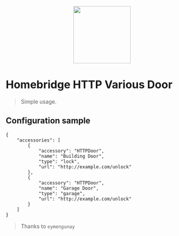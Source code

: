 <p align="center">
  <a href="https://github.com/homebridge/homebridge">
    <img src="https://avatars.githubusercontent.com/u/38217527?s=200&v=4" width="150" />
  </a>
</p>

# Homebridge HTTP Various Door

> Simple usage.

## Configuration sample

```
{
    "accessories": [
        {
            "accessory": "HTTPDoor",
            "name": "Building Door",
            "type": "lock",
            "url": "http://example.com/unlock"
        },
        {
            "accessory": "HTTPDoor",
            "name": "Garage Door",
            "type": "garage",
            "url": "http://example.com/unlock"
        }
    ]
}
```

> Thanks to `eymengunay`
